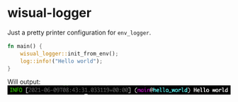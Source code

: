 # wisual-logger
Just a pretty printer configuration for `env_logger`.

```rust
fn main() {
    wisual_logger::init_from_env();
    log::info!("Hello world");
}
```

Will output:
![](screenshot.png)